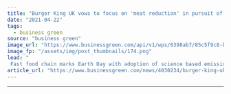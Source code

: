 ```yaml
---
title: "Burger King UK vows to focus on 'meat reduction' in pursuit of science-based emissions goals"
date: "2021-04-22"
tags: 
  - business green
source: "business green"
image_url: "https://www.businessgreen.com/api/v1/wps/0398ab7/85c5f9c8-bf10-47a5-b4d3-ac496cbb9324/4/Website-Product-BB-RebelWhopper-2-500-540px-185x114.png"
image_fp: "/assets/img/post_thumbnails/174.png"
lead: "
 Fast food chain marks Earth Day with adoption of science based emissions targets and promise that 'meat reduction will play key role' in its sustainability ambitions ..."
article_url: "https://www.businessgreen.com/news/4030234/burger-king-uk-vows-focus-meat-reduction-pursuit-science-emissions-goals"
---
```


---

